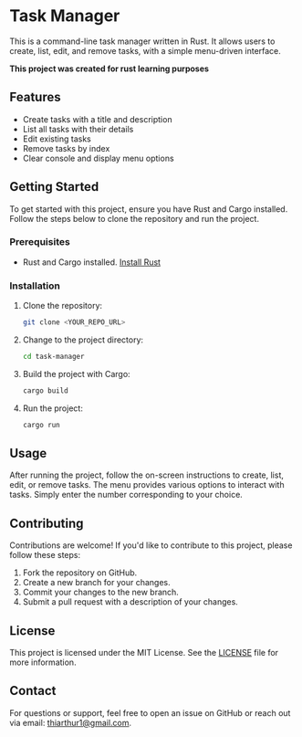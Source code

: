 # Task Manager

This is a command-line task manager written in Rust. It allows users to create, list, edit, and remove tasks, with a simple menu-driven interface.

**This project was created for rust learning purposes**

## Features

-   Create tasks with a title and description
-   List all tasks with their details
-   Edit existing tasks
-   Remove tasks by index
-   Clear console and display menu options

## Getting Started

To get started with this project, ensure you have Rust and Cargo installed. Follow the steps below to clone the repository and run the project.

### Prerequisites

-   Rust and Cargo installed. [Install Rust](https://www.rust-lang.org/tools/install)

### Installation

1. Clone the repository:

    ```bash
    git clone <YOUR_REPO_URL>
    ```

2. Change to the project directory:
    ```bash
    cd task-manager
    ```
3. Build the project with Cargo:
    ```bash
    cargo build
    ```
4. Run the project:
    ```bash
    cargo run
    ```

## Usage

After running the project, follow the on-screen instructions to create, list, edit, or remove tasks. The menu provides various options to interact with tasks. Simply enter the number corresponding to your choice.

## Contributing

Contributions are welcome! If you'd like to contribute to this project, please follow these steps:

1. Fork the repository on GitHub.
2. Create a new branch for your changes.
3. Commit your changes to the new branch.
4. Submit a pull request with a description of your changes.

## License

This project is licensed under the MIT License. See the [LICENSE](LICENSE) file for more information.

## Contact

For questions or support, feel free to open an issue on GitHub or reach out via email: thiarthur1@gmail.com.
